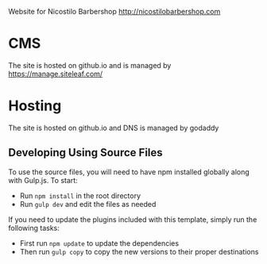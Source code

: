 Website for Nicostilo Barbershop http://nicostilobarbershop.com

# CMS

The site is hosted on github.io and is managed by https://manage.siteleaf.com/

# Hosting

The site is hosted on github.io and DNS is managed by godaddy

## Developing Using Source Files

To use the source files, you will need to have npm installed globally along with Gulp.js. To start:
* Run `npm install` in the root directory
* Run `gulp dev` and edit the files as needed

If you need to update the plugins included with this template, simply run the following tasks:
* First run `npm update` to update the dependencies
* Then run `gulp copy` to copy the new versions to their proper destinations
